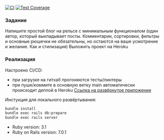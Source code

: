 [![CI](https://github.com/Lyams/forUchiRuBlog/actions/workflows/ci.yml/badge.svg)](https://github.com/Lyams/forUchiRuBlog/actions/workflows/ci.yml)
[![Test Coverage](https://codecov.io/gh/lyams/forUchiRuBlog/graph/badge.svg)](https://codecov.io/gh/lyams/forUchiRuBlog)

### Задание
Напишите простой блог на рельсе с минимальным функционалом
(один автор, который выкладывает посты. Комментарии, сортировки,
фильтры и основные рюшечки не обязательны, но остаются на ваше усмотрение и желание.
Как и стилизация)
Выложить проект на Heroku

### Реализация
Настроено CI/CD:
- при загрузке на гитхаб прогоняются тесты/линтеры
- при пуше/коммите в основную ветку main автоматически происходит деплой в Heroku
[Ссылка на развёрнутое приложение](https://for-uchi-ru-product.herokuapp.com/posts)

Инстукция для локального развёртывания:
```bash
bundle install
bundle exec rails db:prepare
bundle exec rails server
```

* Ruby version: 3.1
* Ruby on Rails version: 7.0.1

